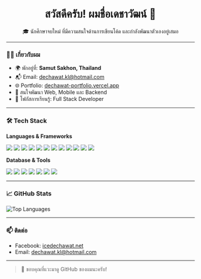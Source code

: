<h1 align="center">สวัสดีครับ! ผมชื่อเดชาวัฒน์ 👋</h1>

<p align="center">🎓 นักศึกษาจบใหม่ ที่มีความสนใจด้านการเขียนโค้ด และกำลังพัฒนาตัวเองอยู่เสมอ</p>

---

### 🧑‍💻 เกี่ยวกับผม

- 🌍 พักอยู่ที่: **Samut Sakhon, Thailand**
- 📬 Email: [dechawat.kl@hotmail.com](mailto:dechawat.kl@hotmail.com)
- 🌐 Portfolio: [dechawat-portfolio.vercel.app](https://dechawat-portfolio.vercel.app)
- 💬 สนใจพัฒนา Web, Mobile และ Backend
- 🚀 โฟกัสการเรียนรู้: Full Stack Developer

---

### 🛠️ Tech Stack

**Languages & Frameworks**
<p> 
  <img src="https://img.shields.io/badge/JavaScript-F7DF1E?logo=javascript&logoColor=black" /> 
  <img src="https://img.shields.io/badge/Dart-0175C2?logo=dart&logoColor=white" /> 
  <img src="https://img.shields.io/badge/Flutter-02569B?logo=flutter&logoColor=white" /> 
  <img src="https://img.shields.io/badge/Node.js-339933?logo=node.js&logoColor=white" /> 
  <img src="https://img.shields.io/badge/Express.js-000000?logo=express&logoColor=white" /> 
  <img src="https://img.shields.io/badge/React-61DAFB?logo=react&logoColor=black" /> 
  <img src="https://img.shields.io/badge/Next.js-000000?logo=nextdotjs" /> 
  <img src="https://img.shields.io/badge/Tailwind-06B6D4?logo=tailwindcss&logoColor=white" /> 
  <img src="https://img.shields.io/badge/HTML5-E34F26?logo=html5&logoColor=white" /> 
  <img src="https://img.shields.io/badge/CSS3-1572B6?logo=css3&logoColor=white" /> 
  <img src="https://img.shields.io/badge/Java-007396?logo=java&logoColor=white" />
<img src="https://img.shields.io/badge/C%23-239120?logo=c-sharp&logoColor=white" />
</p>

**Database & Tools**
<p>
  <img src="https://img.shields.io/badge/Firebase-FFCA28?logo=firebase&logoColor=black" /> 
  <img src="https://img.shields.io/badge/PostgreSQL-4169E1?logo=postgresql&logoColor=white" /> 
  <img src="https://img.shields.io/badge/MySQL%20Workbench-4479A1?logo=mysql&logoColor=white" /> 
  <img src="https://img.shields.io/badge/SQL%20Server-CC2927?logo=microsoftsqlserver&logoColor=white" /> 
  <img src="https://img.shields.io/badge/Prisma-2D3748?logo=prisma&logoColor=white" /> 
  <img src="https://img.shields.io/badge/Docker-2496ED?logo=docker&logoColor=white" /> 
  <img src="https://img.shields.io/badge/GitHub-181717?logo=github&logoColor=white" /> 
</p>

---


### 📈 GitHub Stats

<p>
  <img src="https://github-readme-stats.vercel.app/api/top-langs/?username=Dechawat1&layout=compact&theme=radical" alt="Top Languages" />
</p>

---

### 📫 ติดต่อ

- Facebook: [icedechawat.net](https://www.facebook.com/icedechawat.net)
- Email: dechawat.kl@hotmail.com

---

> 🙏 ขอบคุณที่แวะมาดู GitHub ของผมนะครับ!

